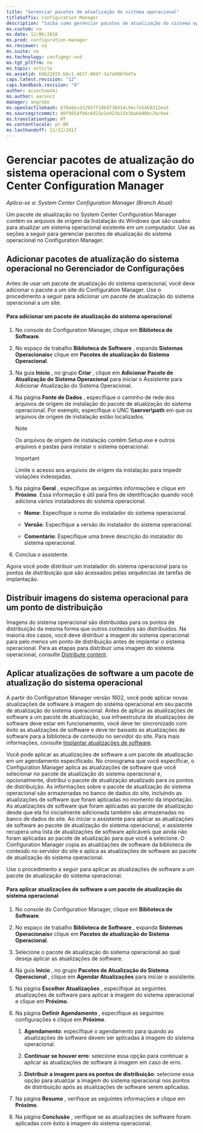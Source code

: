 ```yaml
---
title: "Gerenciar pacotes de atualização de sistema operacional"
titleSuffix: Configuration Manager
description: "Saiba como gerenciar pacotes de atualização do sistema operacional com o System Center Configuration Manager."
ms.custom: na
ms.date: 12/06/2016
ms.prod: configuration-manager
ms.reviewer: na
ms.suite: na
ms.technology: configmgr-osd
ms.tgt_pltfrm: na
ms.topic: article
ms.assetid: b9b22655-b8c1-461f-8047-3a7e906f647a
caps.latest.revision: "12"
caps.handback.revision: "0"
author: aczechowski
ms.author: aaroncz
manager: angrobe
ms.openlocfilehash: b70e8ecd32957f19b9738d14c94c7e54b0312ea5
ms.sourcegitcommit: 08f9854fb6c6d21e1e923b13e38a64d0bc2bc9a4
ms.translationtype: HT
ms.contentlocale: pt-BR
ms.lasthandoff: 12/12/2017
---
```

# <a name="manage-operating-system-upgrade-packages-with-system-center-configuration-manager"></a>Gerenciar pacotes de atualização do sistema operacional com o System Center Configuration Manager

*Aplica-se a: System Center Configuration Manager (Branch Atual)*

Um pacote de atualização no System Center Configuration Manager contém os arquivos de origem da Instalação do Windows que são usados para atualizar um sistema operacional existente em um computador. Use as seções a seguir para gerenciar pacotes de atualização do sistema operacional no Configuration Manager.

##  <a name="BKMK_AddOSUpgradePkgs"></a> Adicionar pacotes de atualização do sistema operacional no Gerenciador de Configurações  
 Antes de usar um pacote de atualização do sistema operacional, você deve adicionar o pacote a um site do Configuration Manager. Use o procedimento a seguir para adicionar um pacote de atualização do sistema operacional a um site.  

#### <a name="to-add-an-operating-system-upgrade-package"></a>Para adicionar um pacote de atualização do sistema operacional  

1.  No console do Configuration Manager, clique em **Biblioteca de Software**.  

2.  No espaço de trabalho **Biblioteca de Software** , expanda **Sistemas Operacionais**e clique em **Pacotes de atualização do Sistema Operacional**.  

3.  Na guia **Início** , no grupo **Criar** , clique em **Adicionar Pacote de Atualização do Sistema Operacional** para iniciar o Assistente para Adicionar Atualização do Sistema Operacional.  

4.  Na página **Fonte de Dados** , especifique o caminho de rede dos arquivos de origem de instalação do pacote de atualização do sistema operacional. Por exemplo, especifique o UNC **\\\server\path** em que os arquivos de origem de instalação estão localizados.  

    > [!NOTE]  
    >  Os arquivos de origem de instalação contêm Setup.exe e outros arquivos e pastas para instalar o sistema operacional.  

    > [!IMPORTANT]  
    >  Limite o acesso aos arquivos de origem da instalação para impedir violações indesejadas.  

5.  Na página **Geral** , especifique as seguintes informações e clique em **Próximo**. Essa informação é útil para fins de identificação quando você adiciona vários instaladores do sistema operacional.  

    -   **Nome**: Especifique o nome do instalador do sistema operacional.  

    -   **Versão**: Especifique a versão do instalador do sistema operacional.  

    -   **Comentário**: Especifique uma breve descrição do instalador do sistema operacional.  

6.  Conclua o assistente.  

 Agora você pode distribuir um instalador do sistema operacional para os pontos de distribuição que são acessados pelas sequências de tarefas de implantação.  

##  <a name="BKMK_DistributeBootImages"></a> Distribuir imagens do sistema operacional para um ponto de distribuição  
 Imagens do sistema operacional são distribuídas para os pontos de distribuição da mesma forma que outros conteúdos são distribuídos. Na maioria dos casos, você deve distribuir a imagem do sistema operacional para pelo menos um ponto de distribuição antes de implantar o sistema operacional. Para as etapas para distribuir uma imagem do sistema operacional, consulte [Distribute content](../../core/servers/deploy/configure/deploy-and-manage-content.md#bkmk_distribute).  

##  <a name="BKMK_OSUpgradePkgApplyUpdates"></a> Aplicar atualizações de software a um pacote de atualização do sistema operacional  
 A partir do Configuration Manager versão 1602, você pode aplicar novas atualizações de software à imagem do sistema operacional em seu pacote de atualização do sistema operacional. Antes de aplicar as atualizações de software a um pacote de atualização, sua infraestrutura de atualizações de software deve estar em funcionamento, você deve ter sincronizado com êxito as atualizações de software e deve ter baixado as atualizações de software para a biblioteca de conteúdo no servidor do site. Para mais informações, consulte [Implantar atualizações de software](../../sum/deploy-use/deploy-software-updates.md).  

 Você pode aplicar as atualizações de software a um pacote de atualização em um agendamento especificado. No cronograma que você especificar, o Configuration Manager aplica as atualizações de software que você selecionar no pacote de atualização do sistema operacional e, opcionalmente, distribui o pacote de atualização atualizado para os pontos de distribuição. As informações sobre o pacote de atualização do sistema operacional são armazenadas no banco de dados do site, incluindo as atualizações de software que foram aplicadas no momento da importação. As atualizações de software que foram aplicadas ao pacote de atualização desde que ela foi inicialmente adicionada também são armazenadas no banco de dados do site. Ao iniciar o assistente para aplicar as atualizações de software ao pacote de atualização do sistema operacional, o assistente recupera uma lista de atualizações de software aplicáveis que ainda não foram aplicadas ao pacote de atualização para que você a selecione. O Configuration Manager copia as atualizações de software da biblioteca de conteúdo no servidor do site e aplica as atualizações de software ao pacote de atualização do sistema operacional.  

 Use o procedimento a seguir para aplicar as atualizações de software a um pacote de atualização do sistema operacional.  

#### <a name="to-apply-software-updates-to-an-operating-system-upgrade-package"></a>Para aplicar atualizações de software a um pacote de atualização do sistema operacional  

1.  No console do Configuration Manager, clique em **Biblioteca de Software**.  

2.  No espaço de trabalho **Biblioteca de Software** , expanda **Sistemas Operacionais**e clique em **Pacotes de atualização do Sistema Operacional**.  

3.  Selecione o pacote de atualização do sistema operacional ao qual deseja aplicar as atualizações de software.  

4.  Na guia **Início** , no grupo **Pacotes de Atualização do Sistema Operacional** , clique em **Agendar Atualizações** para iniciar o assistente.  

5.  Na página **Escolher Atualizações** , especifique as seguintes atualizações de software para aplicar à imagem do sistema operacional e clique em **Próximo**.  

6.  Na página **Definir Agendamento** , especifique as seguintes configurações e clique em **Próximo**.  

    1.  **Agendamento**: especifique o agendamento para quando as atualizações de software devem ser aplicadas à imagem do sistema operacional.  

    2.  **Continuar se houver erro**: selecione essa opção para continuar a aplicar as atualizações de software à imagem em caso de erro.  

    3.  **Distribuir a imagem para os pontos de distribuição**: selecione essa opção para atualizar a imagem do sistema operacional nos pontos de distribuição após as atualizações de software serem aplicadas.  

7.  Na página **Resumo** , verifique as seguintes informações e clique em **Próximo**.  

8.  Na página **Conclusão** , verifique se as atualizações de software foram aplicadas com êxito à imagem do sistema operacional.  
